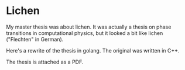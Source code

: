 # Lichen

My master thesis was about lichen. It was actually a thesis on phase transitions in computational physics, but it looked a bit like lichen ("Flechten" in German).

Here's a rewrite of the thesis in golang. The original was written in C++.

The thesis is attached as a PDF.

